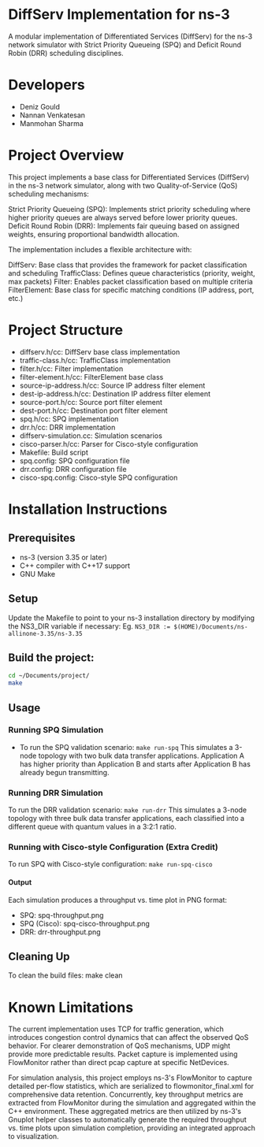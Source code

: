 # DiffServ Implementation for ns-3
A modular implementation of Differentiated Services (DiffServ) for the ns-3 network simulator with Strict Priority Queueing (SPQ) and Deficit Round Robin (DRR) scheduling disciplines.

# Developers
- Deniz Gould
- Nannan Venkatesan
- Manmohan Sharma

# Project Overview
This project implements a base class for Differentiated Services (DiffServ) in the ns-3 network simulator, along with two Quality-of-Service (QoS) scheduling mechanisms:

Strict Priority Queueing (SPQ): Implements strict priority scheduling where higher priority queues are always served before lower priority queues.
Deficit Round Robin (DRR): Implements fair queuing based on assigned weights, ensuring proportional bandwidth allocation.

The implementation includes a flexible architecture with:

DiffServ: Base class that provides the framework for packet classification and scheduling
TrafficClass: Defines queue characteristics (priority, weight, max packets)
Filter: Enables packet classification based on multiple criteria
FilterElement: Base class for specific matching conditions (IP address, port, etc.)


# Project Structure

- diffserv.h/cc: DiffServ base class implementation
- traffic-class.h/cc: TrafficClass implementation
- filter.h/cc: Filter implementation
- filter-element.h/cc: FilterElement base class
- source-ip-address.h/cc: Source IP address filter element
- dest-ip-address.h/cc: Destination IP address filter element
- source-port.h/cc: Source port filter element
- dest-port.h/cc: Destination port filter element
- spq.h/cc: SPQ implementation
- drr.h/cc: DRR implementation
- diffserv-simulation.cc: Simulation scenarios
- cisco-parser.h/cc: Parser for Cisco-style configuration
- Makefile: Build script
- spq.config: SPQ configuration file
- drr.config: DRR configuration file
- cisco-spq.config: Cisco-style SPQ configuration

# Installation Instructions
## Prerequisites

- ns-3 (version 3.35 or later)
- C++ compiler with C++17 support
- GNU Make


## Setup

Update the Makefile to point to your ns-3 installation directory by modifying the NS3_DIR variable if necessary:
Eg.
`NS3_DIR := $(HOME)/Documents/ns-allinone-3.35/ns-3.35`

## Build the project:

```bash
cd ~/Documents/project/
make
```


## Usage
### Running SPQ Simulation
- To run the SPQ validation scenario:
`make run-spq`
This simulates a 3-node topology with two bulk data transfer applications. Application A has higher priority than Application B and starts after Application B has already begun transmitting.

### Running DRR Simulation
To run the DRR validation scenario:
`make run-drr`
This simulates a 3-node topology with three bulk data transfer applications, each classified into a different queue with quantum values in a 3:2:1 ratio.

### Running with Cisco-style Configuration (Extra Credit)
To run SPQ with Cisco-style configuration:
`make run-spq-cisco`

#### Output
Each simulation produces a throughput vs. time plot in PNG format:
- SPQ: spq-throughput.png
- SPQ (Cisco): spq-cisco-throughput.png
- DRR: drr-throughput.png

## Cleaning Up
To clean the build files:
make clean

# Known Limitations

The current implementation uses TCP for traffic generation, which introduces congestion control dynamics that can affect the observed QoS behavior. For clearer demonstration of QoS mechanisms, UDP might provide more predictable results.
Packet capture is implemented using FlowMonitor rather than direct pcap capture at specific NetDevices.

For simulation analysis, this project employs ns-3's FlowMonitor to capture detailed per-flow statistics, which are serialized to flowmonitor_final.xml for comprehensive data retention. Concurrently, key throughput metrics are extracted from FlowMonitor during the simulation and aggregated within the C++ environment. These aggregated metrics are then utilized by ns-3's Gnuplot helper classes to automatically generate the required throughput vs. time plots upon simulation completion, providing an integrated approach to visualization.

